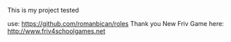 This is my  project tested 

use:
https://github.com/romanbican/roles
Thank you
New Friv Game here:
http://www.friv4schoolgames.net
